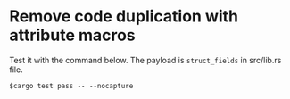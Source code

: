 # Remove code duplication with attribute macros

Test it with the command below. The payload is `struct_fields` in src/lib.rs file.

```console
$cargo test pass -- --nocapture
```
